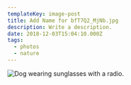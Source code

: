 ```yaml
---
templateKey: image-post
title: Add Name for bfT7Q2_MjNb.jpg
description: Write a description.
date: 2018-12-03T15:04:10.000Z
tags:
  - photos
  - nature
---
```

![Dog wearing sunglasses with a radio.](/img/bfT7Q2_MjNb.jpg)
